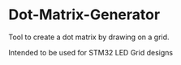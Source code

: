# Dot-Matrix-Generator

Tool to create a dot matrix by drawing on a grid. 

Intended to be used for STM32 LED Grid designs
